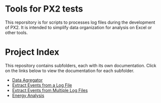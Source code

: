 # Tools for PX2 tests

This reporsitory is for scripts to processes log files during the development of PX2. It is intended to simplify data organization for analysis on Excel or other tools.

# Project Index

This repository contains subfolders, each with its own documentation. Click on the links below to view the documentation for each subfolder.

- [Data Agregator](dataAgregator/dataAgregator.md)
- [Extract Events from a Log File](extractEvents/extractEvents.md)
- [Extract Events from Multiple Log Files](extractEventsForMultipleFiles/ExtractEventsFromMultipleLogs.md)
- [Energy Analysis](px2EnergyAnalysis/px2EnergyAnalysis.md)
